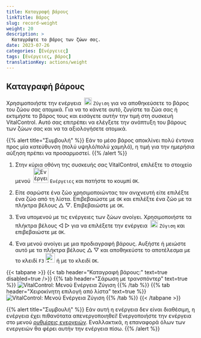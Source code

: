 ```yaml
---
title: Καταγραφή βάρους
linkTitle: Βάρος
slug: record-weight
weight: 20
description: >
  Καταγράψτε το βάρος των ζώων σας.
date: 2023-07-26
categories: [Ενέργειες]
tags: [Ενέργειες, βάρος]
translationKey: actions/weight
---
```


## Καταγραφή βάρους
Χρησιμοποιήστε την ενέργεια &nbsp;<img src="/icons/actions/weight.svg" width="20" align="bottom" alt="Ζύγιση" /> `Ζύγιση` για να αποθηκεύσετε το βάρος του ζώου σας ατομικά. Για να το κάνετε αυτό, ζυγίστε τα ζώα σας ή εκτιμήστε το βάρος τους και εισάγετε αυτήν την τιμή στη συσκευή VitalControl. Αυτό σας επιτρέπει να ελέγξετε την ανάπτυξη του βάρους των ζώων σας και να τα αξιολογήσετε ατομικά.

{{% alert title="Συμβουλή" %}}
Εάν το μέσο βάρος αποκλίνει πολύ έντονα προς μία κατεύθυνση (πολύ υψηλό/πολύ χαμηλό), η τιμή για την ημερήσια αύξηση πρέπει να προσαρμοστεί.
{{% /alert %}}

1. Στην κύρια οθόνη της συσκευής σας VitalControl, επιλέξτε το στοιχείο μενού &nbsp;<img src="/icons/actions.svg" width="40" align="bottom" alt="Ενέργειες" /> `Ενέργειες` και πατήστε το κουμπί `OK`.

2. Είτε σαρώστε ένα ζώο χρησιμοποιώντας τον ανιχνευτή είτε επιλέξτε ένα ζώο από τη λίστα. Επιβεβαιώστε με `OK` και επιλέξτε ένα ζώο με τα πλήκτρα βέλους △ ▽. Επιβεβαιώστε με `OK`.

3. Ένα υπομενού με τις ενέργειες των ζώων ανοίγει. Χρησιμοποιήστε τα πλήκτρα βέλους ◁ ▷ για να επιλέξετε την ενέργεια &nbsp;<img src="/icons/actions/weight.svg" width="20" align="bottom" alt="Ζύγιση" /> `Ζύγιση` και επιβεβαιώστε με `OK`.

4. Ένα μενού ανοίγει με μια προδιαγραφή βάρους. Αυξήστε ή μειώστε αυτό με τα πλήκτρα βέλους △ ▽ και αποθηκεύστε το αποτέλεσμα με το κλειδί `F3` <img src="/icons/footer/save.svg" width="25" align="bottom" alt="Αποθήκευση" /> ή με το κλειδί `OK`.

{{< tabpane >}}
{{< tab header="Καταγραφή βάρους:" text=true disabled=true />}}
{{% tab header="Σάρωση με τρανσπόντερ" text=true %}}
  ![VitalControl: Μενού Ενέργεια Ζύγιση](../images/weighing-scan.png "Ζύγιση")
{{% /tab %}}
{{% tab header="Χειροκίνητη επιλογή από λίστα" text=true %}}
  ![VitalControl: Μενού Ενέργεια Ζύγιση](../images/weighing.png "Ζύγιση")
{{% /tab %}}
{{< /tabpane >}}

{{% alert title="Συμβουλή" %}}
Εάν αυτή η ενέργεια δεν είναι διαθέσιμη, η ενέργεια έχει πιθανότατα απενεργοποιηθεί! Ενεργοποιήστε την ενέργεια στο μενού [ρυθμίσεις ενεργειών](../setting/). Εναλλακτικά, η επαναφορά όλων των ενεργειών θα φέρει αυτήν την ενέργεια πίσω.
{{% /alert %}}
